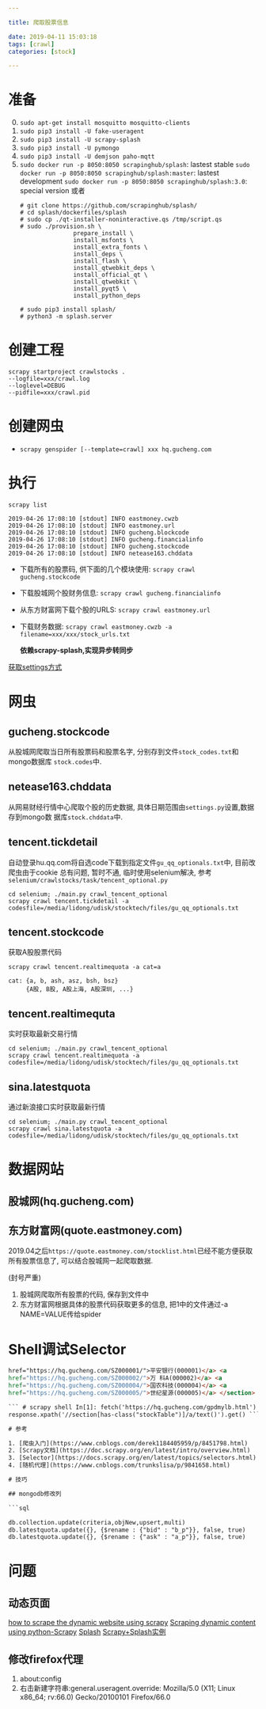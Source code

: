```yaml
---

title: 爬取股票信息

date: 2019-04-11 15:03:18
tags: [crawl]
categories: [stock]

---
```


# 准备

0. `sudo apt-get install mosquitto mosquitto-clients`
1. `sudo pip3 install -U fake-useragent`
2. `sudo pip3 install -U scrapy-splash`
3. `sudo pip3 install -U pymongo`
4. `sudo pip3 install -U demjson paho-mqtt`
5. `sudo docker run -p 8050:8050 scrapinghub/splash`: lastest stable
   `sudo docker run -p 8050:8050 scrapinghub/splash:master`: lastest development
   `sudo docker run -p 8050:8050 scrapinghub/splash:3.0`: special version
	或者
	```shell
    # git clone https://github.com/scrapinghub/splash/
    # cd splash/dockerfiles/splash
    # sudo cp ./qt-installer-noninteractive.qs /tmp/script.qs
    # sudo ./provision.sh \
                   prepare_install \
                   install_msfonts \
                   install_extra_fonts \
                   install_deps \
                   install_flash \
                   install_qtwebkit_deps \
                   install_official_qt \
                   install_qtwebkit \
                   install_pyqt5 \
                   install_python_deps

    # sudo pip3 install splash/
    # python3 -m splash.server
	```

# 创建工程

```
scrapy startproject crawlstocks .
--logfile=xxx/crawl.log
--loglevel=DEBUG
--pidfile=xxx/crawl.pid
```


# 创建网虫

- `scrapy genspider [--template=crawl] xxx hq.gucheng.com`

# 执行

`scrapy list`

```
2019-04-26 17:08:10 [stdout] INFO eastmoney.cwzb
2019-04-26 17:08:10 [stdout] INFO eastmoney.url
2019-04-26 17:08:10 [stdout] INFO gucheng.blockcode
2019-04-26 17:08:10 [stdout] INFO gucheng.financialinfo
2019-04-26 17:08:10 [stdout] INFO gucheng.stockcode
2019-04-26 17:08:10 [stdout] INFO netease163.chddata
```

- 下载所有的股票码, 供下面的几个模块使用: `scrapy crawl gucheng.stockcode`

- 下载股城网个股财务信息: `scrapy crawl gucheng.financialinfo`

- 从东方财富网下载个股的URLS: `scrapy crawl eastmoney.url`

- 下载财务数据: `scrapy crawl eastmoney.cwzb -a filename=xxx/xxx/stock_urls.txt`

   **依赖scrapy-splash,实现异步转同步**

[获取settings方式](https://blog.csdn.net/weixin_40841752/article/details/82900326)

# 网虫

## gucheng.stockcode

从股城网爬取当日所有股票码和股票名字, 分别存到文件`stock_codes.txt`和mongo数据库
`stock.codes`中.

## netease163.chddata

从网易财经行情中心爬取个股的历史数据, 具体日期范围由`settings.py`设置,数据存到mongo数
据库`stock.chddata`中.

## tencent.tickdetail

自动登录hu.qq.com将自选code下载到指定文件`gu_qq_optionals.txt`中, 目前改爬虫由于cookie
总有问题, 暂时不通, 临时使用selenium解决, 参考`selenium/crawlstocks/task/tencent_optional.py`


```shell
cd selenium; ./main.py crawl_tencent_optional
scrapy crawl tencent.tickdetail -a codesfile=/media/lidong/udisk/stocktech/files/gu_qq_optionals.txt
```

## tencent.stockcode

获取A股股票代码

```shell
scrapy crawl tencent.realtimequota -a cat=a

cat: {a, b, ash, asz, bsh, bsz}
     {A股, B股, A股上海, A股深圳, ...}
```

## tencent.realtimequta

实时获取最新交易行情

```shell
cd selenium; ./main.py crawl_tencent_optional
scrapy crawl tencent.realtimequota -a codesfile=/media/lidong/udisk/stocktech/files/gu_qq_optionals.txt
```

## sina.latestquota

通过新浪接口实时获取最新行情

```shell
cd selenium; ./main.py crawl_tencent_optional
scrapy crawl sina.latestquota -a codesfile=/media/lidong/udisk/stocktech/files/gu_qq_optionals.txt
```


# 数据网站

## 股城网(hq.gucheng.com)

## 东方财富网(quote.eastmoney.com)

2019.04之后`https://quote.eastmoney.com/stocklist.html`已经不能方便获取所有股票信息了,
可以结合股城网一起爬取数据.

(封号严重)

1. 股城网爬取所有股票的代码, 保存到文件中
2. 东方财富网根据具体的股票代码获取更多的信息, 把1中的文件通过-a NAME=VALUE传给spider

# Shell调试Selector

```html <section class="stockTable"> <h3>上海深圳股票代码一览表</h3> <a
href="https://hq.gucheng.com/SZ000001/">平安银行(000001)</a> <a
href="https://hq.gucheng.com/SZ000002/">万 科A(000002)</a> <a
href="https://hq.gucheng.com/SZ000004/">国农科技(000004)</a> <a
href="https://hq.gucheng.com/SZ000005/">世纪星源(000005)</a> </section> ```

``` # scrapy shell In[1]: fetch('https://hq.gucheng.com/gpdmylb.html') In[2]:
response.xpath('//section[has-class("stockTable")]/a/text()').get() ```

# 参考

1. [爬虫入门](https://www.cnblogs.com/derek1184405959/p/8451798.html)
2. [Scrapy文档](https://doc.scrapy.org/en/latest/intro/overview.html)
3. [Selector](https://docs.scrapy.org/en/latest/topics/selectors.html)
4. [随机代理](https://www.cnblogs.com/trunkslisa/p/9841658.html)

# 技巧

## mongodb修改列

```sql

db.collection.update(criteria,objNew,upsert,multi)
db.latestquota.update({}, {$rename : {"bid" : "b_p"}}, false, true)
db.latestquota.update({}, {$rename : {"ask" : "a_p"}}, false, true)

```


# 问题

## 动态页面

[how to scrape the dynamic website using scrapy][1]
[Scraping dynamic content using python-Scrapy][2]
[Splash][3]
[Scrapy+Splash实例][4]

[1]: https://medium.com/@vigneshgig/how-to-scrape-the-dynamic-website-using-sitemap-731f5e4651a9
[2]: https://stackoverflow.com/questions/30345623/scraping-dynamic-content-using-python-scrapy
[3]: https://splash.readthedocs.io/en/stable
[4]: https://github.com/scrapy-plugins/scrapy-splash

## 修改firefox代理

1. about:config
2. 右击新建字符串:general.useragent.override:
   Mozilla/5.0 (X11; Linux x86_64; rv:66.0) Gecko/20100101 Firefox/66.0
